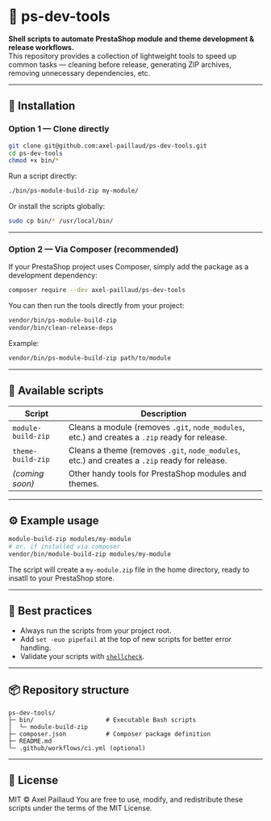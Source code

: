 # 🧰 ps-dev-tools

**Shell scripts to automate PrestaShop module and theme development & release workflows.**  
This repository provides a collection of lightweight tools to speed up common tasks — cleaning before release, generating ZIP archives, removing unnecessary dependencies, etc.

---

## 🚀 Installation

### Option 1 — Clone directly

```bash
git clone git@github.com:axel-paillaud/ps-dev-tools.git
cd ps-dev-tools
chmod +x bin/*
````

Run a script directly:

```bash
./bin/ps-module-build-zip my-module/
```

Or install the scripts globally:

```bash
sudo cp bin/* /usr/local/bin/
```

---

### Option 2 — Via Composer (recommended)

If your PrestaShop project uses Composer, simply add the package as a development dependency:

```bash
composer require --dev axel-paillaud/ps-dev-tools
```

You can then run the tools directly from your project:

```bash
vendor/bin/ps-module-build-zip
vendor/bin/clean-release-deps
```

Example:

```bash
vendor/bin/ps-module-build-zip path/to/module
```

---

## 🧩 Available scripts

| Script                | Description                                                                                    |
| --------------------- | ---------------------------------------------------------------------------------------------- |
| `module-build-zip` | Cleans a module (removes `.git`, `node_modules`, etc.) and creates a `.zip` ready for release.    |
| `theme-build-zip`  | Cleans a theme (removes `.git`, `node_modules`, etc.) and creates a `.zip` ready for release.     |
| *(coming soon)*       | Other handy tools for PrestaShop modules and themes.                                           |

---

## ⚙️ Example usage

```bash
module-build-zip modules/my-module
# or, if installed via composer
vendor/bin/module-build-zip modules/my-module
```

The script will create a `my-module.zip` file in the home directory, ready to insatll to your PrestaShop store.

---

## 🧼 Best practices

* Always run the scripts from your project root.
* Add `set -euo pipefail` at the top of new scripts for better error handling.
* Validate your scripts with [`shellcheck`](https://www.shellcheck.net/).

---

## 📦 Repository structure

```
ps-dev-tools/
├─ bin/                    # Executable Bash scripts
│  └─ module-build-zip
├─ composer.json           # Composer package definition
├─ README.md
└─ .github/workflows/ci.yml (optional)
```

---

## 🪪 License

MIT © Axel Paillaud
You are free to use, modify, and redistribute these scripts under the terms of the MIT License.

